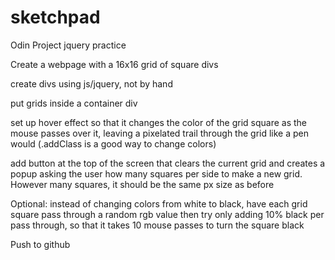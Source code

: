 # sketchpad

Odin Project jquery practice

Create a webpage with a 16x16 grid of square divs

  create divs using js/jquery, not by hand

  put grids inside a container div

  set up hover effect so that it changes the color of the grid square as the mouse passes over it, leaving a
    pixelated trail through the grid like a pen would (.addClass is a good way to change colors)

  add button at the top of the screen that clears the current grid and creates a popup asking the user how many
    squares per side to make a new grid. However many squares, it should be the same px size as before

  Optional: instead of changing colors from white to black, have each grid square pass through a random rgb value
    then try only adding 10% black per pass through, so that it takes 10 mouse passes to turn the square black
    
  Push to github
